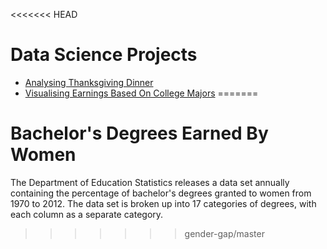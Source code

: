 <<<<<<< HEAD
# Data Science Projects

* [Analysing Thanksgiving Dinner](https://github.com/alexenriquent/dataquest/tree/master/thanksgiving)
* [Visualising Earnings Based On College Majors](https://github.com/alexenriquent/dataquest/tree/master/college-majors)
=======
# Bachelor's Degrees Earned By Women
The Department of Education Statistics releases a data set annually containing the percentage of bachelor's degrees granted to women from 1970 to 2012. The data set is broken up into 17 categories of degrees, with each column as a separate category.
>>>>>>> gender-gap/master
